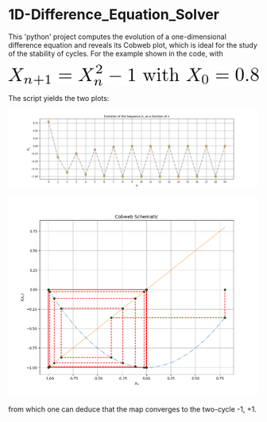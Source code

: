 # 1D-Difference_Equation_Solver
This 'python' project computes the evolution of a one-dimensional difference equation and reveals its Cobweb plot, which is ideal for the study of the stability of cycles. For the example shown in the code, with

![](./Example_Eq.png)

The script yields the two plots:

![](./Sample_Sequence.png)

![](./Cobweb_Schematic.png)

from which one can deduce that the map converges to the two-cycle -1, +1.

